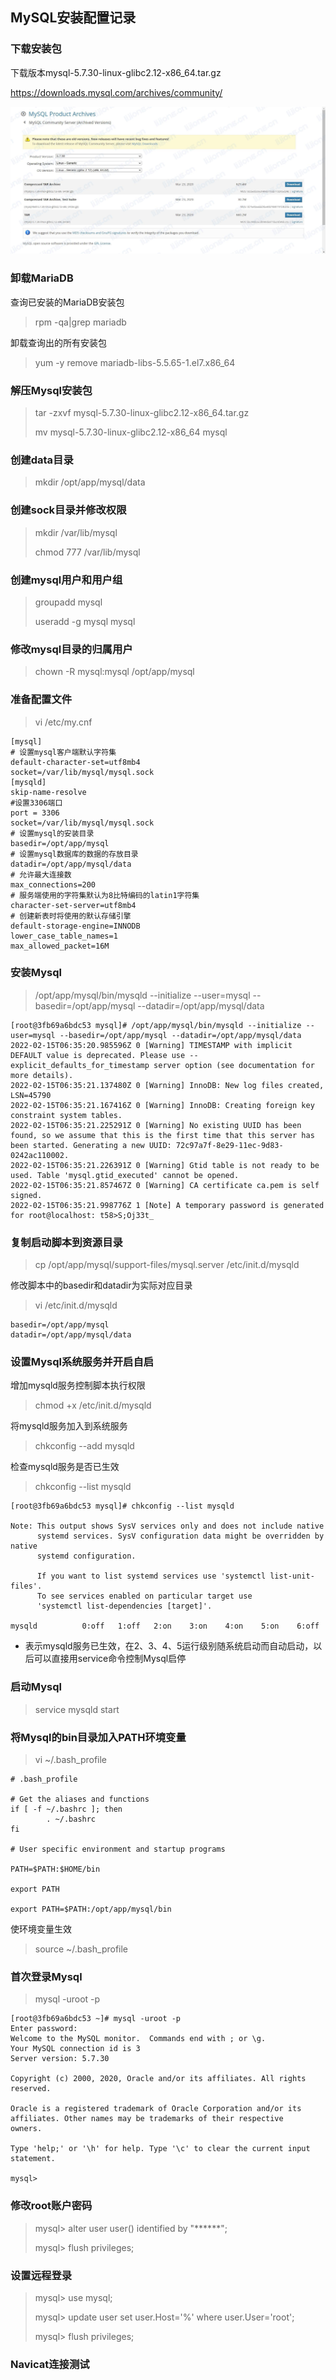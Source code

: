 ## **MySQL安装配置记录**

### 下载安装包

下载版本mysql-5.7.30-linux-glibc2.12-x86_64.tar.gz

https://downloads.mysql.com/archives/community/

![](assets/MySQL安装配置记录/下载安装包.jpg)



### 卸载MariaDB

查询已安装的MariaDB安装包

> rpm -qa|grep mariadb

卸载查询出的所有安装包

> yum -y remove mariadb-libs-5.5.65-1.el7.x86_64

### 解压Mysql安装包

> tar -zxvf mysql-5.7.30-linux-glibc2.12-x86_64.tar.gz
>
> mv mysql-5.7.30-linux-glibc2.12-x86_64 mysql

### 创建data目录

> mkdir /opt/app/mysql/data

### 创建sock目录并修改权限

> mkdir /var/lib/mysql
>
> chmod 777 /var/lib/mysql

### 创建mysql用户和用户组

> groupadd mysql
>
> useradd -g mysql mysql

### 修改mysql目录的归属用户

> chown -R mysql:mysql /opt/app/mysql

### 准备配置文件

> vi /etc/my.cnf

```
[mysql]
# 设置mysql客户端默认字符集
default-character-set=utf8mb4
socket=/var/lib/mysql/mysql.sock
[mysqld]
skip-name-resolve
#设置3306端⼝
port = 3306
socket=/var/lib/mysql/mysql.sock
# 设置mysql的安装⽬录
basedir=/opt/app/mysql
# 设置mysql数据库的数据的存放⽬录
datadir=/opt/app/mysql/data
# 允许最大连接数
max_connections=200
# 服务端使⽤的字符集默认为8⽐特编码的latin1字符集
character-set-server=utf8mb4
# 创建新表时将使⽤的默认存储引擎
default-storage-engine=INNODB
lower_case_table_names=1
max_allowed_packet=16M
```

### 安装Mysql

> /opt/app/mysql/bin/mysqld --initialize --user=mysql --basedir=/opt/app/mysql --datadir=/opt/app/mysql/data

```
[root@3fb69a6bdc53 mysql]# /opt/app/mysql/bin/mysqld --initialize --user=mysql --basedir=/opt/app/mysql --datadir=/opt/app/mysql/data
2022-02-15T06:35:20.985596Z 0 [Warning] TIMESTAMP with implicit DEFAULT value is deprecated. Please use --explicit_defaults_for_timestamp server option (see documentation for more details).
2022-02-15T06:35:21.137480Z 0 [Warning] InnoDB: New log files created, LSN=45790
2022-02-15T06:35:21.167416Z 0 [Warning] InnoDB: Creating foreign key constraint system tables.
2022-02-15T06:35:21.225291Z 0 [Warning] No existing UUID has been found, so we assume that this is the first time that this server has been started. Generating a new UUID: 72c97a7f-8e29-11ec-9d83-0242ac110002.
2022-02-15T06:35:21.226391Z 0 [Warning] Gtid table is not ready to be used. Table 'mysql.gtid_executed' cannot be opened.
2022-02-15T06:35:21.857467Z 0 [Warning] CA certificate ca.pem is self signed.
2022-02-15T06:35:21.998776Z 1 [Note] A temporary password is generated for root@localhost: t58>S;Oj33t_
```

### 复制启动脚本到资源目录

> cp /opt/app/mysql/support-files/mysql.server /etc/init.d/mysqld

修改脚本中的basedir和datadir为实际对应目录

> vi /etc/init.d/mysqld

```
basedir=/opt/app/mysql
datadir=/opt/app/mysql/data
```

### 设置Mysql系统服务并开启自启

增加mysqld服务控制脚本执行权限

> chmod +x /etc/init.d/mysqld

将mysqld服务加入到系统服务

> chkconfig --add mysqld

检查mysqld服务是否已生效

> chkconfig --list mysqld

```
[root@3fb69a6bdc53 mysql]# chkconfig --list mysqld

Note: This output shows SysV services only and does not include native
      systemd services. SysV configuration data might be overridden by native
      systemd configuration.

      If you want to list systemd services use 'systemctl list-unit-files'.
      To see services enabled on particular target use
      'systemctl list-dependencies [target]'.

mysqld         	0:off	1:off	2:on	3:on	4:on	5:on	6:off
```

- 表示mysqld服务已生效，在2、3、4、5运行级别随系统启动而自动启动，以后可以直接用service命令控制Mysql启停

### 启动Mysql

> service mysqld start

### 将Mysql的bin目录加入PATH环境变量

> vi ~/.bash_profile

```
# .bash_profile

# Get the aliases and functions
if [ -f ~/.bashrc ]; then
        . ~/.bashrc
fi

# User specific environment and startup programs

PATH=$PATH:$HOME/bin

export PATH

export PATH=$PATH:/opt/app/mysql/bin
```

使环境变量生效

> source ~/.bash_profile

### 首次登录Mysql

> mysql -uroot -p

```
[root@3fb69a6bdc53 ~]# mysql -uroot -p 
Enter password: 
Welcome to the MySQL monitor.  Commands end with ; or \g.
Your MySQL connection id is 3
Server version: 5.7.30

Copyright (c) 2000, 2020, Oracle and/or its affiliates. All rights reserved.

Oracle is a registered trademark of Oracle Corporation and/or its
affiliates. Other names may be trademarks of their respective
owners.

Type 'help;' or '\h' for help. Type '\c' to clear the current input statement.

mysql> 
```

### 修改root账户密码

> mysql> alter user user() identified by "\*\*\*\*\*\*";
>
> mysql> flush privileges;

### 设置远程登录

> mysql> use mysql;
>
> mysql> update user set user.Host='%' where user.User='root';
>
> mysql> flush privileges;

### Navicat连接测试
